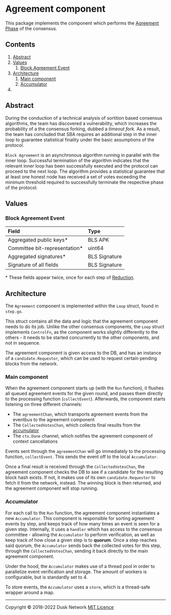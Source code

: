 # Agreement component

This package implements the component which performs the [Agreement Phase](./agreement.md) of the consensus.

<!-- ToC start -->
##  Contents

   1. [Abstract](#abstract)
   1. [Values](#values)
      1. [Block Agreement Event](#block-agreement-event)
   1. [Architecture](#architecture)
      1. [Main component](#main-component)
      1. [Accumulator](#accumulator)
   1. [](#)
<!-- ToC end -->


## Abstract

During the conduction of a technical analysis of sortition based consensus algorithms, the team has discovered a vulnerability, which increases the probability of a the consensus forking, dubbed a _timeout fork_. As a result, the team has concluded that SBA requires an additional step in the inner loop to guarantee statistical finality under the basic assumptions of the protocol.

`Block Agreement` is an asynchronous algorithm running in parallel with the inner loop. Successful termination of the algorithm indicates that the relevant inner loop has been successfully executed and the protocol can proceed to the next loop. The algorithm provides a statistical guarantee that at least one honest node has received a set of votes exceeding the minimum threshold required to successfully terminate the respective phase of the protocol.

## Values

### Block Agreement Event


| Field                          | Type          |
| :------------------------------- | :-------------- |
| Aggregated public keys\*       | BLS APK       |
| Committee bit-representation\* | uint64        |
| Aggregated signatures\*        | BLS Signature |
| Signature of all fields        | BLS Signature |

\* These fields appear twice, once for each step of [Reduction](../reduction/reduction.md).

## Architecture

The `Agreement` component is implemented within the `Loop` struct, found in `step.go`.

This struct contains all the data and logic that the agreement component needs to do its job. Unlike the other consensus components, the `Loop` struct implements `ControlFn`, as the component works slightly differently to the others - it needs to be started concurrently to the other components, and not in sequence.

The agreement component is given access to the DB, and has an instance of a `candidate.Requestor`, which can be used to request certain pending blocks from the network.

### Main component

When the agreement component starts up (with the `Run` function), it flushes all queued agreement events for the given round, and passes them directly to the processing function (`collectEvent`). Afterwards, the component starts listening on three different channels:

- The `agreementChan`, which transports agreement events from the eventbus to the agreement component
- The `CollectedVotesChan`, which collects final results from the [accumulator](#accumulator)
- The `ctx.Done` channel, which notifies the agreement component of context cancellations

Events sent through the `agreementChan` will go immediately to the processing function, `collectEvent`. This sends the event off to the local `Accumulator`.

Once a final result is received through the `CollectedVotesChan`, the agreement component checks the DB to see if a candidate for the resulting block hash exists. If not, it makes use of its own `candidate.Requestor` to fetch it from the network, instead. The winning block is then returned, and the agreement component will stop running.

### Accumulator

For each call to the `Run` function, the agreement component instantiates a new `Accumulator`. This component is responsible for sorting agreement events by step, and keeps track of how many times an event is seen for a given step. Internally, it uses a `handler` which has access to the consensus committee - allowing the `Accumulator` to perform verification, as well as keep track of how close a given step is to **quorum**. Once a step reaches said quorum, the `Accumulator` sends back the collected votes for this step, through the `CollectedVotesChan`, sending it back directly to the main agreement component.

Under the hood, the `Accumulator` makes use of a thread pool in order to parallelize event verification and storage. The amount of workers is configurable, but is standardly set to 4.

To store events, the `Accumulator` uses a `store`, which is a thread-safe wrapper around a map.

---

Copyright © 2018-2022 Dusk Network
[MIT Licence](https://github.com/dusk-network/dusk-blockchain/blob/master/LICENSE)
